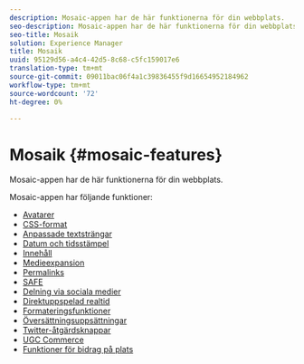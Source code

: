 ```yaml
---
description: Mosaic-appen har de här funktionerna för din webbplats.
seo-description: Mosaic-appen har de här funktionerna för din webbplats.
seo-title: Mosaik
solution: Experience Manager
title: Mosaik
uuid: 95129d56-a4c4-42d5-8c68-c5fc159017e6
translation-type: tm+mt
source-git-commit: 09011bac06f4a1c39836455f9d16654952184962
workflow-type: tm+mt
source-wordcount: '72'
ht-degree: 0%

---
```



# Mosaik {#mosaic-features}

Mosaic-appen har de här funktionerna för din webbplats.



Mosaic-appen har följande funktioner:

* [Avatarer](/help/using/c-features-livefyre/c-styling-features/c-avatars.md#c_avatars)
* [CSS-format](/help/using/c-features-livefyre/c-styling-features/c-css-styling-branding.md#c_css_styling_branding)
* [Anpassade textsträngar](/help/using/c-features-livefyre/c-custom-text-strings.md#c_custom_text_strings)
* [Datum och tidsstämpel](/help/using/c-features-livefyre/c-styling-features/c-date-and-timestamp.md#c_date_and_timestamp)
* [Innehåll](/help/using/c-features-livefyre/c-content-collection-tags/c-featured-content.md#c_featured_content)
* [Medieexpansion](/help/using/c-features-livefyre/c-enagement-features.md#section_pmq_ycm_d1b)
* [Permalinks](/help/using/c-features-livefyre/c-content-collection-tags/c-permalinks.md#c_permalinks)
* [SAFE](/help/using/c-features-livefyre/c-about-moderation/c-moderation.md#c_moderation)
* [Delning via sociala medier](/help/using/c-features-livefyre/c-social-sharing/c-social-sharing.md#c_social_sharing)
* [Direktuppspelad realtid](/help/using/c-features-livefyre/c-content-behavior-features/c-content-behavior-features.md#section_emd_syl_d1b)
* [Formateringsfunktioner](/help/using/c-features-livefyre/c-styling-features/c-styling-features.md#c_styling_features)
* [Översättningsuppsättningar](/help/using/c-settings-other/c-translation-sets/c-translation-sets.md#c_translation_sets)
* [Twitter-åtgärdsknappar](/help/using/c-features-livefyre/c-enagement-features.md#section_uzm_ldm_d1b)
* [UGC Commerce](/help/using/c-features-livefyre/c-ugc-commerce.md#c_ugc_commerce)
* [Funktioner för bidrag på plats](/help/using/c-features-livefyre/c-on-site-contribution-features.md#section_vzs_t2s_d1b)

